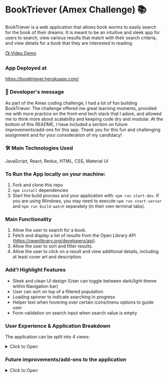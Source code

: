 # BookTriever (Amex Challenge) 📚

BookTriever is a web application that allows book worms to easily search for the book of their dreams.
It is meant to be an intuitive and sleek app for users to search, view various results that match with their search criteria, and view details for a book that they are interested in reading.

[📺 Video Demo](https://www.youtube.com/watch?v=tJEINa_r5NU)

### App Deployed at

https://booktriever.herokuapp.com/

### 📝 Developer's message

As part of the Amex coding challenge, I had a lot of fun building BookTriever. The challenge offered me great learning moments, provided me with more practice on the front-end tech stack that I adore, and allowed me to think more about scalability and keeping code dry and modular. At the bottom of this README, I have included a section on future improvements/add-ons for this app.
Thank you for this fun and challenging assignment and for your consideration of my candidacy!

### 🛠️ Main Technologies Used

JavaScript, React, Redux, HTML, CSS, Material UI

### To Run the App locally on your machine:

1.  Fork and clone this repo
2.  `npm install` dependencies
3.  Start the build process and your application with: `npm run start-dev`. If you are using Windows, you may need to execute `npm run start-server` and `npm run build-watch` separately (in their own terminal tabs).

### Main Functionality

1.  Allow the user to search for a book.
2.  Fetch and display a list of results from the Open Library API (https://openlibrary.org/developers/api).
3.  Allow the user to sort and filter results.
4.  Allow the user to click on a result and view additional details, including at least cover art and description.

### Add'l Highlight Features

* Sleek and clean UI design (User can toggle between dark/light theme within Navigation bar)
* User can sort on top of a filtered population
* Loading spinner to indicate searching in progress
* Helper text when hovering over certain icons/menu options to guide user
* Form validation on search input when search value is empty

### User Experience & Application Breakdown

The application can be split into 4 views:

  <details><summary>Click to Open</summary>

1.  🏠 **Home View**: What the user sees when they first enter the site. The UI is sleek and simple with the app logo and search bar. CSS was mainly used to stylize this view. Once the user provides a search input, the input is formatted and a GET request is made to Open Library Search API using formatted input. The response object is destructured and stored in the Redux store. If the user does not provide an input before submitting, an alert notfication will appear as part of form validation.

2.  📚 **Search Results View**: Upon submitting their search, the user will be navigated to this view showing a listing of books matching their search criteria. Here, they can also filter and sort (including sorting on a filtered population). When the user hovers over the sort and filter icons, there are instructions on what each menu does. The user can also use the Navigation Bar at the top to search for another book or click on a book result to view its details.
3.  📘 **Detail Book View**: The user can view details relating to the book including cover, description, editions, subjects, and main characters. All this information is based on availability within Open Library API. The user can also choose to search for another book in the Navigation bar at the top
4.  🔍 **Navigation bar with Search field**: The Navagation bar appears in both the Search Results and the Detail Book views. The user can choose to search for a book at any time during the browsing process. They can also click on the app logo to navigate to the home view. A cool feature implemented here is the switching to light/dark mode. A user can toggle the 'light' icon and the application will switch themes ( from light background to dark background).

  </details>

### Future improvements/add-ons to the application

<details><summary>Click to Open</summary>

* Implement user login functionality and database storage to enhance user experience where users can have more customization (i.e. user can save their favorite books, leave reviews, create notes)
* Implement TDD methodologies in workflow (i.e. Test front end with Enzyme)
* Include additional filtering and sorting options
* Refactor codebase to be more dry and modular. Think about different helper functions that can be used to acheive dissection/slicing/formatting of data to fit with this application
* Add an 'About me' page that details the features of the site
* Add additional features that enhance user experience and/or help with faster runtimes. Including but not limited to the following: lazy scroll/infinite scrolling/pagination, caching using localStorage to preserve state of app on page refresh, additional search options
  </details>
